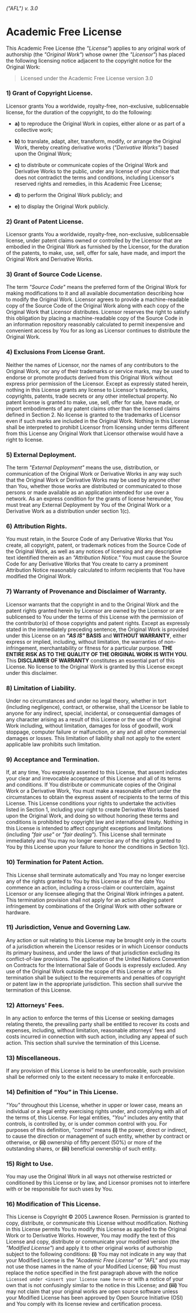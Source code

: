 ###### (*"AFL"*) v. 3.0

# Academic Free License

This Academic Free License (the *"License"*) applies to any original work of
authorship (the *"Original Work"*) whose owner (the *"Licensor"*) has placed the
following licensing notice adjacent to the copyright notice for the Original
Work:

> Licensed under the Academic Free License version 3.0

### 1) Grant of Copyright License.

Licensor grants You a worldwide, royalty-free, non-exclusive, sublicensable license, for the duration of the copyright, to do the following:

- **a)** to reproduce the Original Work in copies, either alone or as part of a collective work;

- **b)** to translate, adapt, alter, transform, modify, or arrange the Original Work, thereby creating derivative works (*"Derivative Works"*) based upon the Original Work;

- **c)** to distribute or communicate copies of the Original Work and Derivative Works to the public, under any license of your choice that does not contradict the terms and conditions, including Licensor's reserved rights and remedies, in this Academic Free License;

- **d)** to perform the Original Work publicly; and

- **e)** to display the Original Work publicly.

### 2) Grant of Patent License.

Licensor grants You a worldwide, royalty-free, non-exclusive, sublicensable license, under patent claims owned or controlled by the Licensor that are embodied in the Original Work as furnished by the Licensor, for the duration of the patents, to make, use, sell, offer for sale, have made, and import the Original Work and Derivative Works.

### 3) Grant of Source Code License.

The term *"Source Code"* means the preferred form of the Original Work for making modifications to it and all available documentation describing how to modify the Original Work. Licensor agrees to provide a machine-readable copy of the Source Code of the Original Work along with each copy of the Original Work that Licensor distributes. Licensor reserves the right to satisfy this obligation by placing a machine-readable copy of the Source Code in an information repository reasonably calculated to permit inexpensive and convenient access by You for as long as Licensor continues to distribute the Original Work.

### 4) Exclusions From License Grant.

Neither the names of Licensor, nor the names of any contributors to the Original Work, nor any of their trademarks or service marks, may be used to endorse or promote products derived from this Original Work without express prior permission of the Licensor. Except as expressly stated herein, nothing in this License grants any license to Licensor's trademarks, copyrights, patents, trade secrets or any other intellectual property. No patent license is granted to make, use, sell, offer for sale, have made, or import embodiments of any patent claims other than the licensed claims defined in Section 2. No license is granted to the trademarks of Licensor even if such marks are included in the Original Work. Nothing in this License shall be interpreted to prohibit Licensor from licensing under terms different from this License any Original Work that Licensor otherwise would have a right to license.

### 5) External Deployment.

The term *"External Deployment"* means the use, distribution, or communication of the Original Work or Derivative Works in any way such that the Original Work or Derivative Works may be used by anyone other than You, whether those works are distributed or communicated to those persons or made available as an application intended for use over a network. As an express condition for the grants of license hereunder, You must treat any External Deployment by You of the Original Work or a Derivative Work as a distribution under section 1(c).

### 6) Attribution Rights.

You must retain, in the Source Code of any Derivative Works that You create, all copyright, patent, or trademark notices from the Source Code of the Original Work, as well as any notices of licensing and any descriptive text identified therein as an *"Attribution Notice."* You must cause the Source Code for any Derivative Works that You create to carry a prominent Attribution Notice reasonably calculated to inform recipients that You have modified the Original Work.

### 7) Warranty of Provenance and Disclaimer of Warranty.

Licensor warrants that the copyright in and to the Original Work and the patent rights granted herein by Licensor are owned by the Licensor or are sublicensed to You under the terms of this License with the permission of the contributor(s) of those copyrights and patent rights. Except as expressly stated in the immediately preceding sentence, the Original Work is provided under this License on an ***"AS IS"* BASIS** and **WITHOUT WARRANTY**, either express or implied, including, without limitation, the warranties of non-infringement, merchantability or fitness for a particular purpose. **THE ENTIRE RISK AS TO THE QUALITY OF THE ORIGINAL WORK IS WITH YOU.** This **DISCLAIMER OF WARRANTY** constitutes an essential part of this License. No license to the Original Work is granted by this License except under this disclaimer.

### 8) Limitation of Liability.

Under no circumstances and under no legal theory, whether in tort (including negligence), contract, or otherwise, shall the Licensor be liable to anyone for any indirect, special, incidental, or consequential damages of any character arising as a result of this License or the use of the Original Work including, without limitation, damages for loss of goodwill, work stoppage, computer failure or malfunction, or any and all other commercial damages or losses. This limitation of liability shall not apply to the extent applicable law prohibits such limitation.

### 9) Acceptance and Termination.

If, at any time, You expressly assented to this License, that assent indicates your clear and irrevocable acceptance of this License and all of its terms and conditions. If You distribute or communicate copies of the Original Work or a Derivative Work, You must make a reasonable effort under the circumstances to obtain the express assent of recipients to the terms of this License. This License conditions your rights to undertake the activities listed in Section 1, including your right to create Derivative Works based upon the Original Work, and doing so without honoring these terms and conditions is prohibited by copyright law and international treaty. Nothing in this License is intended to affect copyright exceptions and limitations (including *"fair use"* or *"fair dealing"*). This License shall terminate immediately and You may no longer exercise any of the rights granted to You by this License upon your failure to honor the conditions in Section 1(c).

### 10) Termination for Patent Action.

This License shall terminate automatically and You may no longer exercise any of the rights granted to You by this License as of the date You commence an action, including a cross-claim or counterclaim, against Licensor or any licensee alleging that the Original Work infringes a patent. This termination provision shall not apply for an action alleging patent infringement by combinations of the Original Work with other software or hardware.

### 11) Jurisdiction, Venue and Governing Law.

Any action or suit relating to this License may be brought only in the courts of a jurisdiction wherein the Licensor resides or in which Licensor conducts its primary business, and under the laws of that jurisdiction excluding its conflict-of-law provisions. The application of the United Nations Convention on Contracts for the International Sale of Goods is expressly excluded. Any use of the Original Work outside the scope of this License or after its termination shall be subject to the requirements and penalties of copyright or patent law in the appropriate jurisdiction. This section shall survive the termination of this License.

### 12) Attorneys' Fees.

In any action to enforce the terms of this License or seeking damages relating thereto, the prevailing party shall be entitled to recover its costs and expenses, including, without limitation, reasonable attorneys' fees and costs incurred in connection with such action, including any appeal of such action. This section shall survive the termination of this License.

### 13) Miscellaneous.

If any provision of this License is held to be unenforceable, such provision shall be reformed only to the extent necessary to make it enforceable.

### 14) Definition of *"You"* in This License.

*"You"* throughout this License, whether in upper or lower case, means an individual or a legal entity exercising rights under, and complying with all of the terms of, this License. For legal entities, *"You"* includes any entity that controls, is controlled by, or is under common control with you. For purposes of this definition, *"control"* means **(i)** the power, direct or indirect, to cause the direction or management of such entity, whether by contract or otherwise, or **(ii)** ownership of fifty percent (50%) or more of the outstanding shares, or **(iii)** beneficial ownership of such entity.

### 15) Right to Use.

You may use the Original Work in all ways not otherwise restricted or conditioned by this License or by law, and Licensor promises not to interfere with or be responsible for such uses by You.

### 16) Modification of This License.

This License is Copyright © 2005 Lawrence Rosen. Permission is granted to copy, distribute, or communicate this License without modification. Nothing in this License permits You to modify this License as applied to the Original Work or to Derivative Works. However, You may modify the text of this License and copy, distribute or communicate your modified version (the *"Modified License"*) and apply it to other original works of authorship subject to the following conditions: **(i)** You may not indicate in any way that your Modified License is the *"Academic Free License"* or *"AFL"* and you may not use those names in the name of your Modified License; **(ii)** You must replace the notice specified in the first paragraph above with the notice `Licensed under <insert your license name here>` or with a notice of your own that is not confusingly similar to the notice in this License; and **(iii)** You may not claim that your original works are open source software unless your Modified License has been approved by Open Source Initiative (OSI) and You comply with its license review and certification process.

